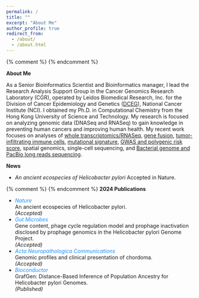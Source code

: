 ```yaml
---
permalink: /
title: ""
excerpt: "About Me"
author_profile: true
redirect_from: 
  - /about/
  - /about.html
---
```

{% comment %} {% endcomment %}

<p><b>About Me</b></p>

<p>As a Senior Bioinformatics Scientist and Bioinformatics manager, I lead the Research Analysis Support Group in the Cancer Genomics Research Laboratory (CGR), operated by Leidos Biomedical Research, Inc. for the Division of Cancer Epidemiology and Genetics (<a href="https://dceg2.cancer.gov/cgi-bin/Personnel.pl?1=ALL" target="_blank">DCEG</a>), National Cancer Institute (NCI). I obtained my Ph.D. in Computational Chemistry from the Hong Kong University of Science and Technology. My research is focused on analyzing genomic data (DNASeq and RNASeq) to gain knowledge in preventing human cancers and improving human health. My recent work focuses on analyses of <a href="https://wangdi2016.github.io/publication/2023-NatComm" target="_blank">whole transcriptomics/RNASeq</a>, <a href="https://wangdi2016.github.io/publication/2023-NatComm" target="_blank">gene fusion</a>, <a href="https://wangdi2016.github.io/publication/2019-BCR" target="_blank">tumor-infiltrating immune cells</a>, <a href="https://wangdi2016.github.io/publication/2023-NatComm" target="_blank">mutational signature</a>, <a href="https://wangdi2016.github.io/publication/2023-NatComm" target="_blank"> GWAS and polygenic risk score</a>, spatial genomics, single-cell sequencing, and <a href="https://wangdi2016.github.io/publication/2023-NatComm" target="_blank">Bacterial genome and PacBio long reads sequencing</a>.</p>

<p><b>News</b></p>

<ul>
<li><em>An ancient ecospecies of Helicobacter pylori</em> Accepted in Nature.</li>
</ul>

{% comment %}
{% endcomment %}
<b>2024  Publications</b>
<ul>
<li><i style="color:DodgerBlue;">Nature</i><br>  
An ancient ecospecies of Helicobacter pylori.<br><em>(Accepted)</em> </li>
<li><i style="color:DodgerBlue;">Gut Microbes</i><br>
Gene content, phage cycle regulation model and prophage inactivation disclosed by prophage genomics in the Helicobacter pylori Genome Project.<br><em>(Accepted)</em></li>
<li><i style="color:DodgerBlue;">Acta Neuropathologica Communications</i><br>
Genomic profiles and clinical presentation of chordoma.<br><em>(Accepted)</em></li>
<li><i style="color:DodgerBlue;">Bioconductor</i><br>
GrafGen: Distance-Based Inference of Population Ancestry for Helicobacter pylori Genomes.<br><em>(Published)</em></li>
</ul>  

<!-- Google tag (gtag.js)
<script async src="https://www.googletagmanager.com/gtag/js?id=G-RWM39QLMPF"></script>
<script>
  window.dataLayer = window.dataLayer || [];
  function gtag(){dataLayer.push(arguments);}
  gtag('js', new Date());

  gtag('config', 'G-RWM39QLMPF');
</script>
-->

